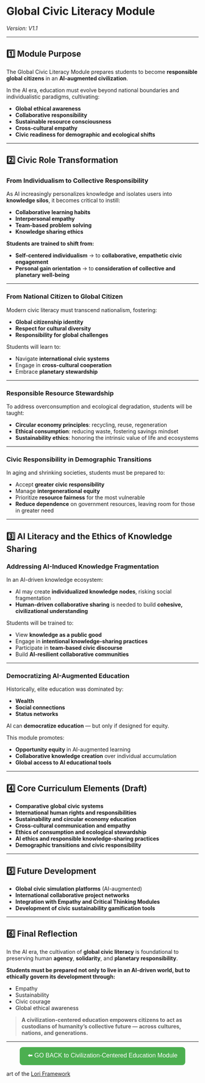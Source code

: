 # Global Civic Literacy Module
*Version: V1.1*

---

## 1️⃣ Module Purpose

The Global Civic Literacy Module prepares students to become **responsible global citizens** in an **AI-augmented civilization**.

In the AI era, education must evolve beyond national boundaries and individualistic paradigms, cultivating:
- **Global ethical awareness**
- **Collaborative responsibility**
- **Sustainable resource consciousness**
- **Cross-cultural empathy**
- **Civic readiness for demographic and ecological shifts**

---

## 2️⃣ Civic Role Transformation

### From Individualism to Collective Responsibility

As AI increasingly personalizes knowledge and isolates users into **knowledge silos**, it becomes critical to instill:
- **Collaborative learning habits**
- **Interpersonal empathy**
- **Team-based problem solving**
- **Knowledge sharing ethics**

**Students are trained to shift from:**
- **Self-centered individualism** → to **collaborative, empathetic civic engagement**
- **Personal gain orientation** → to **consideration of collective and planetary well-being**

---

### From National Citizen to Global Citizen

Modern civic literacy must transcend nationalism, fostering:
- **Global citizenship identity**
- **Respect for cultural diversity**
- **Responsibility for global challenges**

Students will learn to:
- Navigate **international civic systems**
- Engage in **cross-cultural cooperation**
- Embrace **planetary stewardship**

---

### Responsible Resource Stewardship

To address overconsumption and ecological degradation, students will be taught:
- **Circular economy principles**: recycling, reuse, regeneration
- **Ethical consumption**: reducing waste, fostering savings mindset
- **Sustainability ethics**: honoring the intrinsic value of life and ecosystems

---

### Civic Responsibility in Demographic Transitions

In aging and shrinking societies, students must be prepared to:
- Accept **greater civic responsibility**
- Manage **intergenerational equity**
- Prioritize **resource fairness** for the most vulnerable
- **Reduce dependence** on government resources, leaving room for those in greater need

---

## 3️⃣ AI Literacy and the Ethics of Knowledge Sharing

### Addressing AI-Induced Knowledge Fragmentation

In an AI-driven knowledge ecosystem:
- AI may create **individualized knowledge nodes**, risking social fragmentation
- **Human-driven collaborative sharing** is needed to build **cohesive, civilizational understanding**

Students will be trained to:
- View **knowledge as a public good**
- Engage in **intentional knowledge-sharing practices**
- Participate in **team-based civic discourse**
- Build **AI-resilient collaborative communities**

---

### Democratizing AI-Augmented Education

Historically, elite education was dominated by:
- **Wealth**
- **Social connections**
- **Status networks**

AI can **democratize education** — but only if designed for equity.

This module promotes:
- **Opportunity equity** in AI-augmented learning
- **Collaborative knowledge creation** over individual accumulation
- **Global access to AI educational tools**

---

## 4️⃣ Core Curriculum Elements (Draft)

- **Comparative global civic systems**
- **International human rights and responsibilities**
- **Sustainability and circular economy education**
- **Cross-cultural communication and empathy**
- **Ethics of consumption and ecological stewardship**
- **AI ethics and responsible knowledge-sharing practices**
- **Demographic transitions and civic responsibility**

---

## 5️⃣ Future Development

- **Global civic simulation platforms** (AI-augmented)
- **International collaborative project networks**
- **Integration with Empathy and Critical Thinking Modules**
- **Development of civic sustainability gamification tools**

---

## 6️⃣ Final Reflection

In the AI era, the cultivation of **global civic literacy** is foundational to preserving human **agency**, **solidarity**, and **planetary responsibility**.

**Students must be prepared not only to live in an AI-driven world, but to ethically govern its development through:**
- Empathy
- Sustainability
- Civic courage
- Global ethical awareness

> **A civilization-centered education empowers citizens to act as custodians of humanity’s collective future — across cultures, nations, and generations.**

---

<p align="center">
<a href="../index.md">
<button style="font-size:16px;padding:10px 20px;border-radius:8px;background-color:#4CAF50;color:white;border:none;cursor:pointer;">
⬅️ GO BACK to Civilization-Centered Education Module
</button>
</a>
</p>

art of the [Lori Framework](https://frameworklori.github.io/lori-framework-site)
